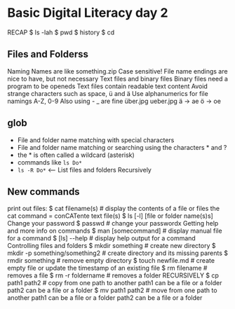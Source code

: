 # Basic Digital Literacy day 2
RECAP
$ ls -lah
$ pwd
$ history
$ cd
## Files and Folderss
Naming
    Names are like
    something.zip
    Case sensitive!
    File name endings are nice to have, but not necessary
    Text files and binary files
        Binary files need a program to be openeds
        Text files contain readable text content
    Avoid strange characters such as space, ü and ä
    Use alphanumerics for file namings
        A-Z, 0-9
    Also using - _ are fine
    über.jpg
    ueber.jpg
    ä -> ae
    ö -> oe
## glob
- File and folder name matching with special characters
- File and folder name matching or searching using the characters * and ?
- the * is often called a wildcard (asterisk)
- commands like `ls Do*`
- `ls -R Do*` <-- List files and folders Recursively
## New commands
print out files:
$ cat filename(s) # display the contents of a file or files
the cat command = conCATente text file(s)
$ ls [-l] [file or folder name(s)s]
Change your password
$ passwd # change your passwordx
Getting help and more info on commands
$ man [somecommand] # display manual file for a command
$ [ls] --help # display help output for a command
Controlling files and folders
$ mkdir something # create new directory
$ mkdir -p something/something2 # create directory and its missing parents
$ rmdir something # remove empty directory
$ touch newfile.md # create empty file or update the timestamp of an existing file
$ rm filename # removes a file
$ rm -r foldername # removes a folder RECURSIVELY
$ cp path1 path2 # copy from one path to another
    path1 can be a file or a folder
    path2 can be a file or a folder
$ mv path1 path2 # move from one path to another
    path1 can be a file or a folder
    path2 can be a file or a folder